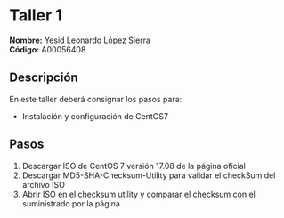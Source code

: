 # Taller 1

**Nombre:** Yesid Leonardo López Sierra  
**Código:** A00056408

## Descripción
En este taller deberá consignar los pasos para:
* Instalación y configuración de CentOS7

## Pasos
1. Descargar ISO de CentOS 7 versión 17.08 de la página oficial  
2. Descargar MD5-SHA-Checksum-Utility para validar el checkSum del archivo ISO  
3. Abrir ISO en el checksum utility y comparar el checksum con el suministrado por la página
